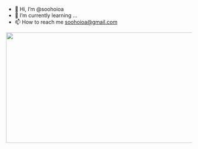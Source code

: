 - 👋 Hi, I’m @soohoioa
- 🌱 I’m currently learning ...
- 📫 How to reach me soohoioa@gmail.com

<!---
soohoioa/soohoioa is a ✨ special ✨ repository because its `README.md` (this file) appears on your GitHub profile.
You can click the Preview link to take a look at your changes.
--->

<!---
<a href="https://github.com/devxb/gitanimals">
  <img src="https://render.gitanimals.org/lines/soohoioa?pet-id=1" width="1000" height="120"/>
</a>
--->

<a href="https://www.gitanimals.org/en_US?utm_medium=image&utm_source=soohoioa&utm_content=farm">
<img
  src="https://render.gitanimals.org/farms/soohoioa"
  width="600"
  height="300"
/>
</a>
  
  
